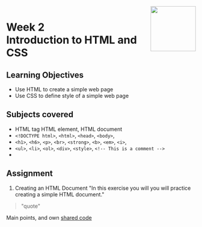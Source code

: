 <a href="../">
  <img src="/img/Introduction_to_Back-End_Development_logo.avif" width="120" align="right">
</a>

# Week 2 <br> Introduction to HTML and CSS

## Learning Objectives
- Use HTML to create a simple web page
- Use CSS to define style of a simple web page

## Subjects covered
- HTML tag HTML element, HTML document
- `<!DOCTYPE html>`, `<html>`, `<head>`, `<body>`, 
- `<h1>`, `<h6>`, `<p>`, `<br>`, `<strong>`, `<b>`, `<em>`, `<i>`, 
- `<ul>`, `<li>`, `<ol>`, `<div>`, `<style>`, `<!-- This is a comment -->`
- 


## Assignment

1. Creating an HTML Document 
"In this exercise you will you will practice creating a simple HTML document."

>"quote"

Main points, and own [shared code](./code.language) 
